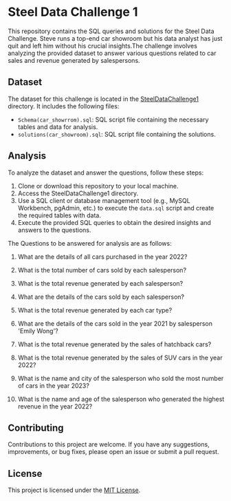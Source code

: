 # Steel Data Challenge 1

This repository contains the SQL queries and solutions for the Steel Data Challenge. Steve runs a top-end car showroom but his data analyst has just quit and left him without his crucial insights.The challenge involves analyzing the provided dataset to answer various questions related to car sales and revenue generated by salespersons.

## Dataset

The dataset for this challenge is located in the [SteelDataChallenge1](https://github.com/akikl/SQLprojects/tree/main/SteelDataChallenge1) directory. It includes the following files:

- `Schema(car_showrrom).sql`: SQL script file containing the necessary tables and data for analysis.
- `solutions(car_showroom).sql`: SQL script file containing the solutions.

## Analysis

To analyze the dataset and answer the questions, follow these steps:

1. Clone or download this repository to your local machine.
2. Access the SteelDataChallenge1 directory.
3. Use a SQL client or database management tool (e.g., MySQL Workbench, pgAdmin, etc.) to execute the `data.sql` script and create the required tables with data.
4. Execute the provided SQL queries to obtain the desired insights and answers to the questions.

The Questions to be answered for analysis are as follows:

1. What are the details of all cars purchased in the year 2022?

2. What is the total number of cars sold by each salesperson?

3. What is the total revenue generated by each salesperson?

4. What are the details of the cars sold by each salesperson?

5. What is the total revenue generated by each car type?

6. What are the details of the cars sold in the year 2021 by salesperson 'Emily Wong'?

7. What is the total revenue generated by the sales of hatchback cars?

8. What is the total revenue generated by the sales of SUV cars in the year 2022?

9. What is the name and city of the salesperson who sold the most number of cars in the year 2023?

10. What is the name and age of the salesperson who generated the highest revenue in the year 2022?

## Contributing

Contributions to this project are welcome. If you have any suggestions, improvements, or bug fixes, please open an issue or submit a pull request.

## License

This project is licensed under the [MIT License](LICENSE).
